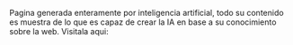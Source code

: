 Pagina generada enteramente por inteligencia artificial, todo su contenido es muestra de lo que es capaz de crear la IA en base a su conocimiento sobre la web.
Visitala aqui: 
